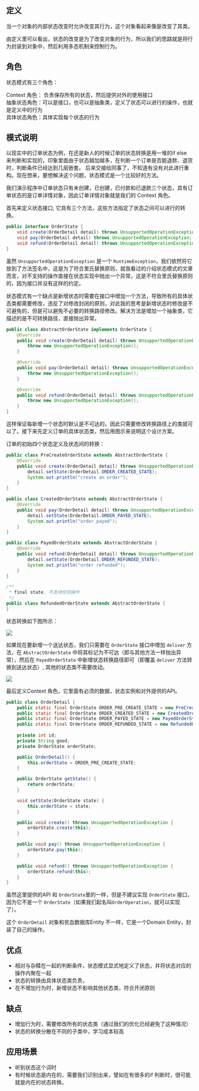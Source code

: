 ## 定义

当一个对象的内部状态改变时允许改变其行为，这个对象看起来像是改变了其类。

由定义里可以看出，状态的改变是为了改变对象的行为，所以我们的思路就是将行为封装到对象中，然后利用多态机制来控制行为。

## 角色

状态模式有三个角色：

Context 角色： 负责保存所有的状态，然后提供对外的使用接口  
抽象状态角色：可以是接口，也可以是抽象类，定义了状态可以进行的操作，也就是定义中的行为  
具体状态角色：具体实现每个状态的行为


## 模式说明

以现实中的订单状态为例，在还是新人的时候订单的状态转换是用一堆的if else 来判断和实现的，印象里面由于状态越加越多，在判断一个订单是否能退款、退货时，判断条件已经达到几层嵌套。 后来交接给同事了，不知道有没有对此进行重构。现在想来，要想解决这个问题，状态模式是一个比较好的方法。

我们演示程序中订单状态只有未创建，已创建，已付款和已退款三个状态，具有订单状态的是订单详情对象，因此订单详情对象就是我们的 Context 角色。

首先来定义状态接口, 它具有三个方法，这些方法指定了状态之间可以进行的转换。
```java
public interface OrderState {
    void create(OrderDetail detail) throws UnsupportedOperationException;
    void pay(OrderDetail detail) throws UnsupportedOperationException;
    void refund(OrderDetail detail) throws UnsupportedOperationException;
}
```
虽然 `UnsupportedOperationException` 是一个 `RuntimeException`，我们依然将它放到了方法签名中，这是为了符合里氏替换原则，就我看过的介绍状态模式的文章而言，对不支持的操作直接在状态实现中抛出一个异常，这是不符合里氏替换原则的，因为接口并没有这样的约定。

状态模式有一个缺点是新增状态时需要在接口中增加一个方法，导致所有的具体状态类都需要修改，违反了对修改封闭的原则，对此我的思考是新增状态时修改是不可避免的，但是可以避免不必要的转换路径修改。解决方法是增加一个抽象类，它描述的是不可转换路径，直接抛出异常。
```java
public class AbstractOrderState implements OrderState {
    @Override
    public void create(OrderDetail detail) throws UnsupportedOperationException {
        throw new UnsupportedOperationException();
    }

    @Override
    public void pay(OrderDetail detail) throws UnsupportedOperationException {
        throw new UnsupportedOperationException();
    }

    @Override
    public void refund(OrderDetail detail) throws UnsupportedOperationException {
        throw new UnsupportedOperationException();
    }
}

```
这样保证每新增一个状态时默认是不可达的，因此只需要修改转换路径上的类就可以了。接下来先定义订单的具体状态类，然后用图示来说明这个设计方案。

订单的初始四个状态定义及状态间的转换：
```java
public class PreCreateOrderState extends AbstractOrderState {
    @Override
    public void create(OrderDetail detail) throws UnsupportedOperationException {
        detail.setState(OrderDetail.ORDER_CREATED_STATE);
        System.out.println("create an order");
    }
}

public class CreatedOrderState extends AbstractOrderState {
    @Override
    public void pay(OrderDetail detail) throws UnsupportedOperationException {
        detail.setState(OrderDetail.ORDER_PAYED_STATE);
        System.out.println("order payed");
    }
}

public class PayedOrderState extends AbstractOrderState {
    @Override
    public void refund(OrderDetail detail) throws UnsupportedOperationException {
        detail.setState(OrderDetail.ORDER_REFUNDED_STATE);
        System.out.println("order refunded");
    }
}

/**
 * final state, 不支持任何操作
 */
public class RefundedOrderState extends AbstractOrderState {
}
```

状态转换如下图所示：

![](https://note.youdao.com/yws/public/resource/871aa561ee70c2f364f839de7f26c18f/xmlnote/E3297A8CDFC64E3591DD00EB264792BC/29698)

如果现在要新增一个送达状态，我们只需要在 `OrderState` 接口中增加 `deliver` 方法，在 `AbstractOrderState` 中将其标记为不可达（即与其他方法一样抛出异常），然后在 `PayedOrderState` 中新增状态转换路径即可（即覆盖 `deliver` 方法转换到送达状态）, 其他的状态类不需要改动。

![](https://note.youdao.com/yws/public/resource/871aa561ee70c2f364f839de7f26c18f/xmlnote/1216687753C5470489CCE2A7EA071660/29713)

最后定义Context 角色，它里面有必须的数据，状态实例和对外提供的API。

```java
public class OrderDetail {
    public static final OrderState ORDER_PRE_CREATE_STATE = new PreCreateOrderState();
    public static final OrderState ORDER_CREATED_STATE = new CreatedOrderState();
    public static final OrderState ORDER_PAYED_STATE = new PayedOrderState();
    public static final OrderState ORDER_REFUNDED_STATE = new RefundedOrderState();
    
    private int id;
    private String good;
    private OrderState orderState;

    public OrderDetail() {
        this.orderState = ORDER_PRE_CREATE_STATE;
    }

    public OrderState getState() {
        return orderState;
    }

    void setState(OrderState state) {
        this.orderState = state;
    }

    public void create() throws UnsupportedOperationException {
        orderState.create(this);
    }

    public void pay() throws UnsupportedOperationException {
        orderState.pay(this);
    }

    public void refund() throws UnsupportedOperationException {
        orderState.refund(this);
    }
}

```

虽然这里提供的API 和 `OrderState`里的一样，但是不建议实现 `OrderState` 接口，因为它不是一个 `OrderState`（如果我们起名叫`OrderOperation`，就可以实现了）。

这个 `OrderDetail` 对象和贫血数据库Entity 不一样，它是一个Domain Entity，封装了自己的操作。

## 优点

- 相对与杂糅在一起的判断条件，状态模式显式地定义了状态，并将状态对应的操作内聚在一起
- 状态的转换由具体状态类负责，
- 在不增加行为时，新增状态不影响其他状态类，符合开闭原则

## 缺点

- 增加行为时，需要修改所有的状态类（通过我们的优化已经避免了这种情况）
- 状态的转换分散在不同的子类中，学习成本较高

## 应用场景

- 听到状态这个词时
- 有时候状态是内在的，需要我们识别出来，譬如在有很多的if 判断时，很可能就是内在的状态转换。
